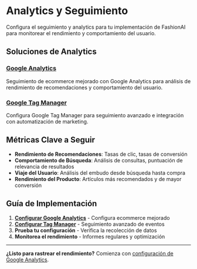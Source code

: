 # Analytics y Seguimiento

Configura el seguimiento y analytics para tu implementación de FashionAI para monitorear el rendimiento y comportamiento del usuario.

## Soluciones de Analytics

### [Google Analytics](./google-analytics)
Seguimiento de ecommerce mejorado con Google Analytics para análisis de rendimiento de recomendaciones y comportamiento del usuario.

### [Google Tag Manager](./google-tag-manager)
Configura Google Tag Manager para seguimiento avanzado e integración con automatización de marketing.

## Métricas Clave a Seguir

- **Rendimiento de Recomendaciones**: Tasas de clic, tasas de conversión
- **Comportamiento de Búsqueda**: Análisis de consultas, puntuación de relevancia de resultados
- **Viaje del Usuario**: Análisis del embudo desde búsqueda hasta compra
- **Rendimiento del Producto**: Artículos más recomendados y de mayor conversión

## Guía de Implementación

1. **[Configurar Google Analytics](./google-analytics)** - Configura ecommerce mejorado
2. **[Configurar Tag Manager](./google-tag-manager)** - Seguimiento avanzado de eventos
3. **Prueba tu configuración** - Verifica la recolección de datos
4. **Monitorea el rendimiento** - Informes regulares y optimización

---

**¿Listo para rastrear el rendimiento?** Comienza con [configuración de Google Analytics](./google-analytics).
